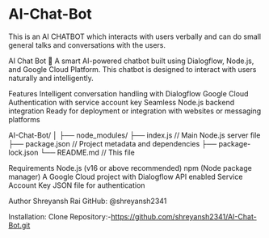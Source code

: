 # AI-Chat-Bot
This is an AI CHATBOT which interacts with users verbally and can do small general talks and conversations with the users.

AI Chat Bot 🤖
A smart AI-powered chatbot built using Dialogflow, Node.js, and Google Cloud Platform.
This chatbot is designed to interact with users naturally and intelligently.

Features
Intelligent conversation handling with Dialogflow
Google Cloud Authentication with service account key
Seamless Node.js backend integration
Ready for deployment or integration with websites or messaging platforms

AI-Chat-Bot/
│
├── node_modules/
├── index.js         // Main Node.js server file
├── package.json     // Project metadata and dependencies
├── package-lock.json
└── README.md        // This file

 Requirements
Node.js (v16 or above recommended)
npm (Node package manager)
A Google Cloud project with Dialogflow API enabled
Service Account Key JSON file for authentication

Author
Shreyansh Rai
GitHub: @shreyansh2341

Installation:
Clone Repository:-https://github.com/shreyansh2341/AI-Chat-Bot.git
